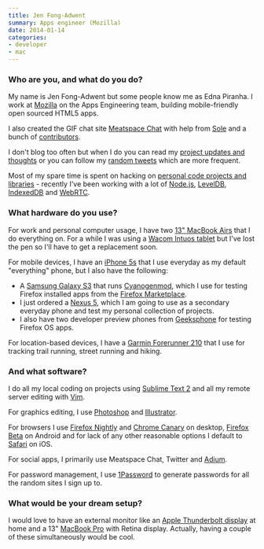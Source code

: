 ```yaml
---
title: Jen Fong-Adwent
summary: Apps engineer (Mozilla)
date: 2014-01-14
categories:
- developer
- mac
---
```


### Who are you, and what do you do?

My name is Jen Fong-Adwent but some people know me as Edna Piranha. I work at [Mozilla](http://mozilla.org/ "The Mozilla group's site.") on the Apps Engineering team, building mobile-friendly open sourced HTML5 apps.

I also created the GIF chat site [Meatspace Chat][meatspace] with help from [Sole](http://twitter.com/supersole "Sole's Twitter account.") and a bunch of [contributors](https://github.com/meatspaces/meatspace-chat/graphs/contributors "A list of contributors to Meatspace Chat.").

I don't blog too often but when I do you can read my [project updates and thoughts](http://ednapiranha.com/ "Jen's website.") or you can follow my [random tweets](http://twitter.com/ednapiranha "Jen's Twitter account.") which are more frequent.

Most of my spare time is spent on hacking on [personal code projects and libraries](http://github.com/ednapiranha "Jen's GitHub account.") - recently I've been working with a lot of [Node.js][], [LevelDB][], [IndexedDB][] and [WebRTC][].

### What hardware do you use?

For work and personal computer usage, I have two [13" MacBook Airs][macbook-air] that I do everything on. For a while I was using a [Wacom Intuos tablet][intuos] but I've lost the pen so I'll have to get a replacement soon.

For mobile devices, I have an [iPhone 5s][iphone-5s] that I use everyday as my default "everything" phone, but I also have the following:

* A [Samsung Galaxy S3][galaxy-s-iii] that runs [Cyanogenmod][], which I use for testing Firefox installed apps from the [Firefox Marketplace][firefox-marketplace].
* I just ordered a [Nexus 5][nexus-5], which I am going to use as a secondary everyday phone and test my personal collection of projects.
* I also have two developer preview phones from [Geeksphone][peak.2] for testing Firefox OS apps.

For location-based devices, I have a [Garmin Forerunner 210][forerunner-210] that I use for tracking trail running, street running and hiking.

### And what software?

I do all my local coding on projects using [Sublime Text 2][sublime-text] and all my remote server editing with [Vim][].

For graphics editing, I use [Photoshop][] and [Illustrator][].

For browsers I use [Firefox Nightly][firefox-nightly] and [Chrome Canary][chrome-canary] on desktop, [Firefox Beta][firefox-beta-android] on Android and for lack of any other reasonable options I default to [Safari][safari-ios] on iOS.

For social apps, I primarily use Meatspace Chat, Twitter and [Adium][].

For password management, I use [1Password][] to generate passwords for all the random sites I sign up to.

### What would be your dream setup?

I would love to have an external monitor like an [Apple Thunderbolt display][thunderbolt-display] at home and a 13" [MacBook Pro][macbook-pro] with Retina display. Actually, having a couple of these simultaneously would be cool.

[1password]: https://1password.com "Password management software for Mac OS X."
[adium]: https://en.wikipedia.org/wiki/Adium "A multi-protocol chat application for the Mac."
[chrome-canary]: https://www.google.com/intl/en/chrome/canary/ "Developer builds of Chrome."
[cyanogenmod]: http://web.archive.org/web/20161225043707/https://www.cyanogenmod.org/ "A custom ROM for Android phones."
[firefox-beta-android]: https://play.google.com/store/apps/details?id=org.mozilla.firefox_beta "A beta build of the Firefox browser."
[firefox-marketplace]: http://web.archive.org/web/20180328190029/https://marketplace.firefox.com/ "A service for installing Firefox-based web apps."
[firefox-nightly]: https://www.mozilla.org/firefox/channel/#nightly "Nightly builds of the Firefox browser."
[forerunner-210]: http://web.archive.org/web/20210607044635/https://buy.garmin.com/en-US/US/p/83280 "A GPS-based sports watch."
[galaxy-s-iii]: http://web.archive.org/web/20160303220825/http://www.samsung.com/global/galaxys3/ "An Android-based smartphone."
[illustrator]: https://www.adobe.com/products/illustrator.html "A vector graphics editor."
[indexeddb]: https://developer.mozilla.org/en-US/docs/Web/API/IndexedDB_API "An API for working with client-side web stored data."
[intuos]: https://www.wacom.com/en-us/products/pen-tablets/wacom-intuos "A pen tablet."
[iphone-5s]: https://en.wikipedia.org/wiki/IPhone_5S "A smartphone."
[leveldb]: https://github.com/google/leveldb "A speedy key-value storage system."
[macbook-air]: https://www.apple.com/macbook-air/ "A very thin laptop."
[macbook-pro]: https://www.apple.com/macbook-pro/ "A laptop."
[meatspace]: https://chat.meatspac.es "A web-based chat system."
[nexus-5]: http://web.archive.org/web/20150928131701/http://www.google.com:80/nexus/5/ "An Android smartphone."
[node.js]: https://nodejs.org/en "A Javascript application platform."
[peak.2]: https://www.cnet.com/reviews/geeksphone-peak-preview/ "An open smartphone."
[photoshop]: https://www.adobe.com/products/photoshop.html "A bitmap image editor."
[safari-ios]: https://en.wikipedia.org/wiki/Safari_(web_browser)#iOS-specific_features "A web browser included with iOS."
[sublime-text]: http://www.sublimetext.com/ "A coder's text editor."
[thunderbolt-display]: https://www.apple.com/displays/ "A Thunderbolt-powered monitor."
[vim]: https://www.vim.org/ "A command-line text editor."
[webrtc]: https://en.wikipedia.org/wiki/WebRTC "An API for browser-to-browser voice and video."
